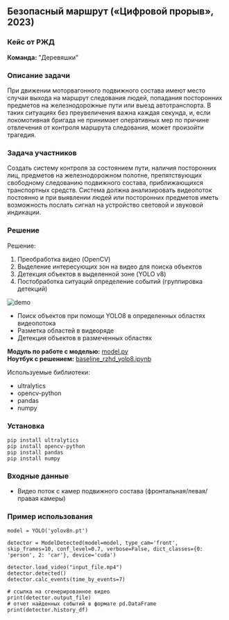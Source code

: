 ## Безопасный маршрут («Цифровой прорыв», 2023) 
### Кейс от РЖД
**Команда:**  "Деревяшки"

### Описание задачи
При движении моторвагонного подвижного состава имеют место случаи выхода на маршрут следования людей, попадания 
посторонних предметов на железнодорожные пути или выезд автотранспорта. В таких ситуациях без преувеличения 
важна каждая секунда, и, если локомотивная бригада не принимает оперативных мер по причине отвлечения от 
контроля маршрута следования, может произойти трагедия. 

### Задача участников
Создать систему контроля за состоянием пути, наличия посторонних лиц, предметов на железнодорожном полотне, 
препятствующих свободному следованию подвижного состава, приближающихся транспортных средств. Система должна 
анализировать видеопоток постоянно и при выявлении людей или посторонних предметов иметь возможность послать 
сигнал на устройство световой и звуковой индикации.

### Решение
Решение: 
1. Преобработка видео (OpenCV)
2. Выделение интересующих зон на видео для поиска объектов 
3. Детекция объектов в выделенной зоне (YOLO v8)
4. Постобработка ситуаций определение событий (группировка детекций) 

![demo](media/demo.gif)
- Поиск объектов при помощи YOLO8 в определенных областях видеопотока
- Разметка областей в видеоряде
- Детекция объектов в размеченных областях

**Модуль по работе с моделью:** [model.py](model.py)  
**Ноутбук с решением:** [baseline_rzhd_yolo8.ipynb](baseline_rzhd_yolo8.ipynb)

Используемые библиотеки:
- ultralytics
- opencv-python
- pandas
- numpy

### Установка
`pip install ultralytics`  
`pip install opencv-python`      
`pip install pandas`  
`pip install numpy` 

### Входные данные
- Видео поток с камер подвижного состава (фронтальная/левая/правая камеры)

### Пример использования 
    model = YOLO('yolov8n.pt')

    detector = ModelDetected(model=model, type_cam='front', skip_frames=10, conf_level=0.7, verbose=False, dict_classes={0: 'person', 2: 'car'}, device='cuda')

    detector.load_video("input_file.mp4")
    detector.detected()
    detector.calc_events(time_by_events=7)

    # ссылка на сгенерированное видео
    print(detector.output_file)
    # отчет найденных событий в формате pd.DataFrame
    print(detector.history_df)
